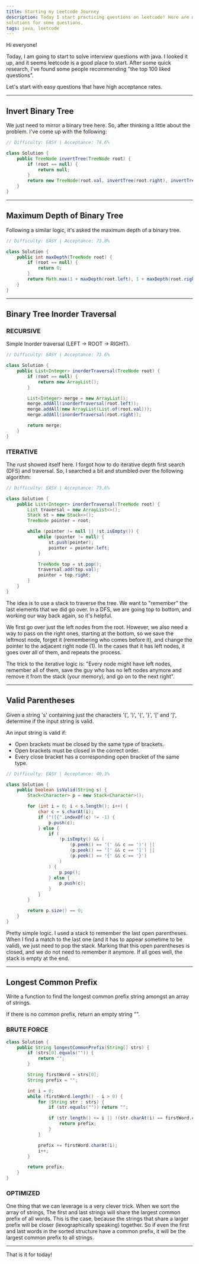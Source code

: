 ```yaml
---
title: Starting my Leetcode Journey
description: Today I start practicing questions on leetcode! Here are my impressions and
solutions for some questions.
tags: java, leetcode
---
```


Hi everyone!

Today, I am going to start to solve interview questions with java. I looked it
up, and it seems leetcode is a good place to start. After some quick research,
I've found some people recommending "the top 100 liked questions".

Let's start with easy questions that have high acceptance rates.

---

## Invert Binary Tree

We just need to mirror a binary tree here. So, after thinking a little about the
problem. I've come up with the following:

```java
// Difficulty: EASY | Acceptance: 74.6%

class Solution {
    public TreeNode invertTree(TreeNode root) {
        if (root == null) {
            return null;
        }
        return new TreeNode(root.val, invertTree(root.right), invertTree(root.left));
    }
}
```

---

## Maximum Depth of Binary Tree

Following a similar logic, it's asked the maximum depth of a binary tree.

```java
// Difficulty: EASY | Acceptance: 73.8%

class Solution {
    public int maxDepth(TreeNode root) {
        if (root == null) {
            return 0;
        }
        return Math.max(1 + maxDepth(root.left), 1 + maxDepth(root.right));
    }
}
```

---

## Binary Tree Inorder Traversal

### RECURSIVE

Simple Inorder traversal (LEFT -> ROOT -> RIGHT).

```java
// Difficulty: EASY | Acceptance: 73.6%

class Solution {
    public List<Integer> inorderTraversal(TreeNode root) {
        if (root == null) {
            return new ArrayList();
        }

        List<Integer> merge = new ArrayList();
        merge.addAll(inorderTraversal(root.left));
        merge.addAll(new ArrayList(List.of(root.val)));
        merge.addAll(inorderTraversal(root.right));

        return merge;
    }
}
```

### ITERATIVE

The rust showed itself here. I forgot how to do iterative depth first search
(DFS) and traversal. So, I searched a bit and stumbled over the following
algorithm:

```java {17}
// Difficulty: EASY | Acceptance: 73.6%

class Solution {
    public List<Integer> inorderTraversal(TreeNode root) {
        List traversal = new ArrayList<>();
        Stack st = new Stack<>();
        TreeNode pointer = root;

        while (pointer != null || !st.isEmpty()) {
            while (pointer != null) {
                st.push(pointer);
                pointer = pointer.left;
            }

            TreeNode top = st.pop();
            traversal.add(top.val);
            pointer = top.right;
        }
    }
}
```

The idea is to use a stack to traverse the tree. We want to "remember" the last
elements that we did go over. In a DFS, we are going top to bottom, and working
our way back again, so it's helpful.

We first go over just the left nodes from the root. However, we also need a way
to pass on the right ones, starting at the bottom, so we save the leftmost node,
forget it (remembering who comes before it), and change the pointer to the
adjacent right node (1). In the cases that it has left nodes, it goes over all
of them, and repeats the process.

The trick to the iterative logic is: "Every node might have left nodes, remember
all of them, save the guy who has no left nodes anymore and remove it from the
stack (your memory), and go on to the next right".

---

## Valid Parentheses

Given a string 's' containing just the characters '(', ')', '{', '}', '[' and
']', determine if the input string is valid.

An input string is valid if:

- Open brackets must be closed by the same type of brackets.
- Open brackets must be closed in the correct order.
- Every close bracket has a corresponding open bracket of the same type.

```java
// Difficulty: EASY | Acceptance: 40.3%

class Solution {
    public boolean isValid(String s) {
        Stack<Character> p = new Stack<Character>();

        for (int i = 0; i < s.length(); i++) {
            char c = s.charAt(i);
            if ("([{".indexOf(c) != -1) {
                p.push(c);
            } else {
                if (
                    !p.isEmpty() && (
                        (p.peek() == '(' && c == ')') ||
                        (p.peek() == '[' && c == ']') ||
                        (p.peek() == '{' && c == '}')
                    )
                ) {
                    p.pop();
                } else {
                    p.push(c);
                }
            }
        }

        return p.size() == 0;
    }
}
```

Pretty simple logic. I used a stack to remember the last open parentheses. When
I find a match to the last one (and it has to appear sometime to be valid), we
just need to pop the stack. Marking that this open parentheses is closed, and we
do not need to remember it anymore. If all goes well, the stack is empty at the
end.

---

## Longest Common Prefix

Write a function to find the longest common prefix string amongst an array of
strings.

If there is no common prefix, return an empty string "".

### BRUTE FORCE

```java
class Solution {
    public String longestCommonPrefix(String[] strs) {
        if (strs[0].equals("")) {
            return "";
        }

        String firstWord = strs[0];
        String prefix = "";

        int i = 0;
        while (firstWord.length() - i > 0) {
            for (String str : strs) {
                if (str.equals("")) return "";

                if (str.length() <= i || !(str.charAt(i) == firstWord.charAt(i))) {
                    return prefix;
                }
            }

            prefix += firstWord.charAt(i);
            i++;
        }

        return prefix;
    }
}
```

### OPTIMIZED

One thing that we can leverage is a very clever trick. When we sort the array of
strings, The first and last strings will share the largest common prefix of all
words. This is the case, because the strings that share a larger prefix will be
closer (lexographically speaking) together. So if even the first and last words
in the sorted structure have a common prefix, it will be the largest common
prefix to all strings.

---

That is it for today!
